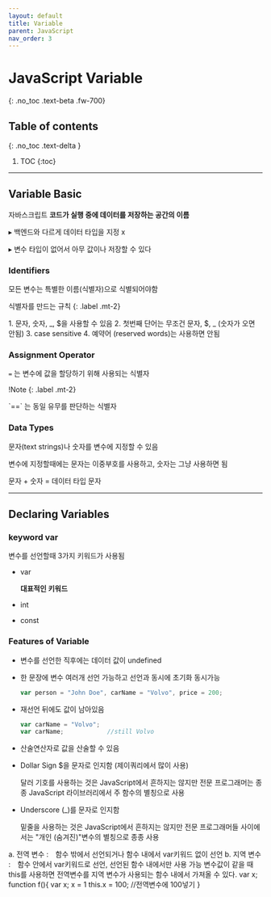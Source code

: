 ```yaml
---
layout: default
title: Variable
parent: JavaScript
nav_order: 3
---
```


# JavaScript Variable
{: .no_toc .text-beta .fw-700}

## Table of contents
{: .no_toc .text-delta }

1. TOC
{:toc}

---

## Variable Basic

자바스크립트 **코드가 실행 중에 데이터를 저장하는 공간의 이름** 

&#9656; 백엔드와 다르게 데이터 타입을 지정 x

&#9656; 변수 타입이 없어서 아무 값이나 저장할 수 있다
 
### Identifiers

모든 변수는 특별한 이름(식별자)으로 식별되어야함

식별자를 만드는 규칙
{: .label .mt-2}
<div class="code-exmaple" markdown="1">
1. 문자, 숫자, _, $을 사용할 수 있음
2. 첫번째 단어는 무조건 문자, $, _ (숫자가 오면 안됨)
3. case sensitive
4. 예약어 (reserved words)는 사용하면 안됨
</div>

### Assignment Operator

`=` 는 변수에 값을 할당하기 위해 사용되는 식별자

!Note
{: .label .mt-2}
<div class="code-exmaple" markdown="1">
`==` 는 동일 유무를 판단하는 식별자
</div>

### Data Types

문자(text strings)나 숫자를 변수에 지정할 수 있음

변수에 지정할때에는 문자는 이중부호를 사용하고, 숫자는 그냥 사용하면 됨

문자 + 숫자 = 데이터 타입 문자

---

## Declaring Variables

### keyword var

변수를 선언할때 3가지 키워드가 사용됨

* var

    **대표적인 키워드**

* int

* const

### Features of Variable

* 변수를 선언한 직후에는 데이터 값이 undefined

* 한 문장에 변수 여러개 선언 가능하고 선언과 동시에 초기화 동시가능

    ```js
    var person = "John Doe", carName = "Volvo", price = 200;
    ```

* 재선언 뒤에도 값이 남아있음

    ```js
    var carName = "Volvo";
    var carName;            //still Volvo
    ```

* 산술연산자로 값을 산술할 수 있음

* Dollar Sign $을 문자로 인지함 (제이쿼리에서 많이 사용)

    달러 기호를 사용하는 것은 JavaScript에서 흔하지는 않지만 전문 프로그래머는 종종 JavaScript 라이브러리에서 주 함수의 별칭으로 사용

* Underscore (_)를 문자로 인지함 

    밑줄을 사용하는 것은 JavaScript에서 흔하지는 않지만 전문 프로그래머들 사이에서는 "개인 (숨겨진)"변수의 별칭으로 종종 사용
    
    
    
    
    
    
    
a. 전역 변수 :　함수 밖에서 선언되거나 함수 내에서 var키워드 없이 선언
b. 지역 변수 :　함수 안에서 var키워드로 선언, 선언된 함수 내에서만 사용 가능
    변수값이 같을 때 this를 사용하면 전역변수를 지역 변수가 사용되는 함수 내에서 가져올 수 있다.
        var x;
        function f(){
            var x;
            x = 1
            this.x = 100; //전역변수에 100넣기
        }
